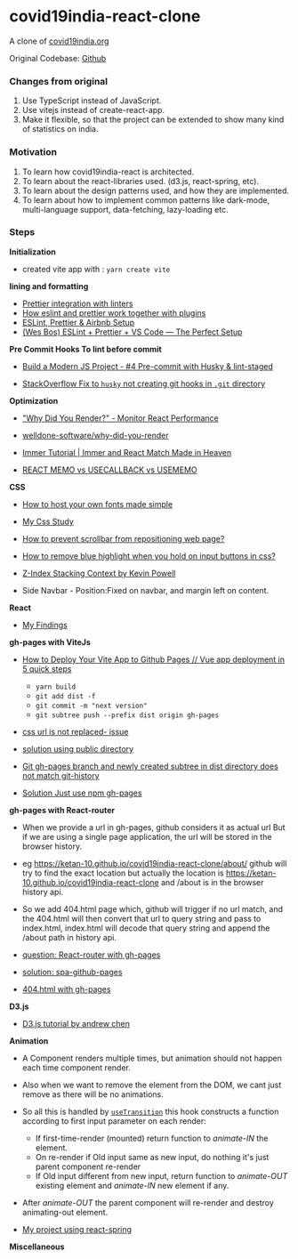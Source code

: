 # covid19india-react-clone

A clone of [covid19india.org](https://www.covid19india.org/)

Original Codebase: [Github](https://github.com/covid19india/covid19india-react)

### Changes from original

1. Use TypeScript instead of JavaScript.
2. Use vitejs instead of create-react-app.
3. Make it flexible, so that the project can be extended to show many kind of statistics on india.

### Motivation

1. To learn how covid19india-react is architected.
2. To learn about the react-libraries used. (d3.js, react-spring, etc).
3. To learn about the design patterns used, and how they are implemented.
4. To learn about how to implement common patterns like dark-mode, multi-language support, data-fetching, lazy-loading etc.

### Steps

**Initialization** <br>

- created vite app with : `yarn create vite`

**lining and formatting**

- [Prettier integration with linters](https://prettier.io/docs/en/integrating-with-linters.html)
- [How eslint and prettier work together with plugins](https://stackoverflow.com/questions/44690308/whats-the-difference-between-prettier-eslint-eslint-plugin-prettier-and-eslint)
- [ESLint, Prettier & Airbnb Setup](https://gist.github.com/bradtraversy/aab26d1e8983d9f8d79be1a9ca894ab4)
- [(Wes Bos) ESLint + Prettier + VS Code — The Perfect Setup](https://youtu.be/lHAeK8t94as)

**Pre Commit Hooks To lint before commit**

- [Build a Modern JS Project - #4 Pre-commit with Husky & lint-staged](https://youtu.be/6u9gmwTl3bY)

- [StackOverflow Fix to `husky` not creating git hooks in `.git` directory](https://stackoverflow.com/questions/50048717/lint-staged-not-running-on-precommit)

**Optimization**

- ["Why Did You Render?" - Monitor React Performance](https://www.youtube.com/watch?v=eT00GGYHSSQ)

- [welldone-software/why-did-you-render](https://github.com/welldone-software/why-did-you-render)

- [Immer Tutorial | Immer and React Match Made in Heaven](https://youtu.be/8kC5fHlir4E)

- [REACT MEMO vs USECALLBACK vs USEMEMO](https://youtu.be/uojLJFt9SzY)

**CSS**

- [How to host your own fonts made simple](https://youtu.be/KzqQXDbDvus)

- [My Css Study](https://github.com/ketan-10/Testing/tree/master/pages)

- [How to prevent scrollbar from repositioning web page?](https://stackoverflow.com/a/60383125/10066692)

- [How to remove blue highlight when you hold on input buttons in css?](https://stackoverflow.com/questions/35832150/how-to-remove-blue-highlight-when-you-hold-on-input-buttons-in-css)

- [Z-Index Stacking Context by Kevin Powell](https://youtu.be/uS8l4YRXbaw)

- Side Navbar - Position:Fixed on navbar, and margin left on content.

**React**

- [My Findings](https://github.com/ketan-10/Testing/tree/master/react)

**gh-pages with ViteJs**

- [How to Deploy Your Vite App to Github Pages // Vue app deployment in 5 quick steps](https://youtu.be/yo2bMGnIKE8)

  - `yarn build`
  - `git add dist -f`
  - `git commit -m "next version"`
  - `git subtree push --prefix dist origin gh-pages`

- [css url is not replaced- issue](https://github.com/vitejs/vite/issues/3980#issuecomment-870422216)

- [solution using public directory](https://vitejs.dev/guide/assets.html#the-public-directory)

- [Git gh-pages branch and newly created subtree in dist directory does not match git-history](https://stackoverflow.com/questions/33172857/how-do-i-force-a-subtree-push-to-overwrite-remote-changes)

- [Solution Just use npm gh-pages](https://www.npmjs.com/package/gh-pages)

**gh-pages with React-router**

- When we provide a url in gh-pages, github considers it as actual url
  But if we are using a single page application, the url will be stored in the browser history.

- eg https://ketan-10.github.io/covid19india-react-clone/about/ github will try to find the exact location
  but actually the location is https://ketan-10.github.io/covid19india-react-clone and /about is in the browser history api.

- So we add 404.html page which, github will trigger if no url match,
  and the 404.html will then convert that url to query string and pass to index.html,
  index.html will decode that query string and append the /about path in history api.

- [question: React-router with gh-pages](https://stackoverflow.com/questions/58228017/react-router-v4-cant-load-page-on-github-pages)

- [solution: spa-github-pages](https://github.com/rafgraph/spa-github-pages#how-it-works)

- [404.html with gh-pages](https://docs.github.com/en/pages/getting-started-with-github-pages/creating-a-custom-404-page-for-your-github-pages-site)

**D3.js**

- [D3.js tutorial by andrew chen](https://www.youtube.com/watch?v=UYrJ4jukvig&list=PLPtgdQ4YE9cgdPwOKShhPHdVEseLPGd_t)

**Animation**

- A Component renders multiple times, but animation should not happen each time component render.
- Also when we want to remove the element from the DOM, we cant just remove as there will be no animations.
- So all this is handled by [`useTransition`](https://react-spring.io/hooks/use-transition) this hook constructs a function according to first input parameter on each render:
  - If first-time-render (mounted) return function to _animate-IN_ the element.
  - On re-render if Old input same as new input, do nothing it's just parent component re-render
  - If Old input different from new input, return function to _animate-OUT_ existing element and _animate-IN_ new element if any.
- After _animate-OUT_ the parent component will re-render and destroy animating-out element.

- [My project using react-spring](https://github.com/ketan-10/emoji-rain/blob/master/src/components/FloatingIcons.tsx)

**Miscellaneous**
